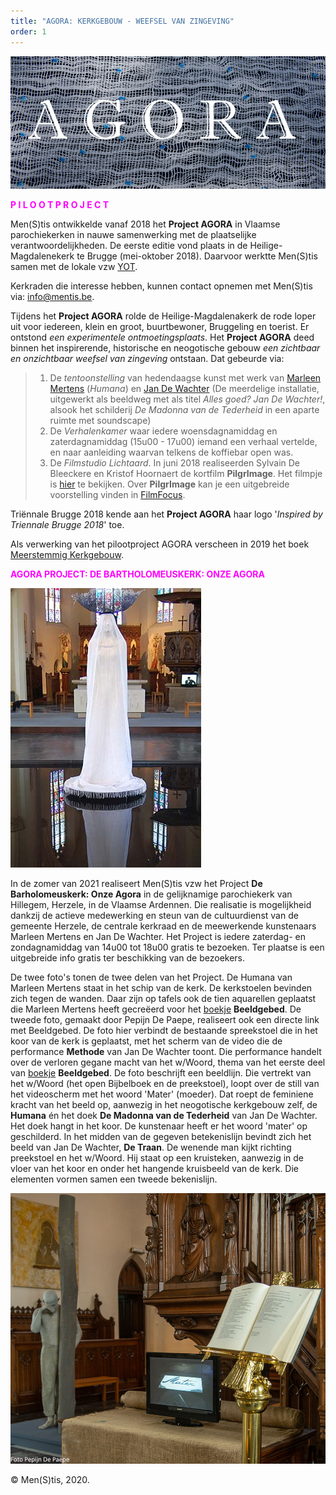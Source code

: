 ```yaml
---
title: "AGORA: KERKGEBOUW - WEEFSEL VAN ZINGEVING"
order: 1
---
```

![Agora](./Agora.jpg)

<span style="color:fuchsia">**P I L O O T P R O J E C T**</span>

Men(S)tis ontwikkelde vanaf 2018 het **Project AGORA** in Vlaamse parochiekerken in nauwe samenwerking met de plaatselijke verantwoordelijkheden. De eerste editie vond plaats in de Heilige-Magdalenekerk te Brugge (mei-oktober 2018). Daarvoor werktte Men(S)tis samen met de lokale vzw [YOT](https://www.yot.be/nl/home/5). 

Kerkraden die interesse hebben, kunnen contact opnemen met Men(S)tis via: info@mentis.be.

 Tijdens het **Project AGORA** rolde de Heilige-Magdalenakerk de rode loper uit voor iedereen, klein en groot, buurtbewoner, Bruggeling en toerist. Er ontstond _een experimentele ontmoetingsplaats_. Het **Project AGORA** deed binnen het inspirerende, historische en neogotische gebouw _een zichtbaar en onzichtbaar weefsel van zingeving_ ontstaan. Dat gebeurde via: 
>1) De _tentoonstelling_ van hedendaagse kunst met werk van [Marleen Mertens](http://www.marleen-mertens.be/humana.html) (_Humana_) en [Jan De Wachter]( http://www.jandewachter.be/Intro) (De meerdelige installatie, uitgewerkt als beeldweg met als titel _Alles goed? Jan De Wachter!_, alsook het schilderij _De Madonna van de Tederheid_ in een aparte ruimte met soundscape)
>2) De _Verhalenkamer_ waar iedere woensdagnamiddag en zaterdagnamiddag (15u00 - 17u00) iemand een verhaal vertelde, en naar aanleiding waarvan telkens de koffiebar open was.
>3) De _Filmstudio Lichtaard_. In juni 2018 realiseerden Sylvain De Bleeckere en Kristof Hoornaert de kortfilm **PilgrImage**. Het filmpje is [hier](./AgoraMovies/) te bekijken. Over **PilgrImage** kan je een uitgebreide voorstelling vinden in [FilmFocus](http://www.menstis.be/film-focus/pilgrimage/). 


Triënnale Brugge 2018 kende aan het **Project AGORA** haar logo '_Inspired by Triennale Brugge 2018_' toe.

Als verwerking van het pilootproject AGORA verscheen in 2019 het boek [Meerstemmig Kerkgebouw](http://www.menstis.be/webshop/Kerkgebouw/).

<span style="color:fuchsia">**AGORA PROJECT: DE BARTHOLOMEUSKERK: ONZE AGORA**</span>

![hil1](./hil1.jpg)

In de zomer van 2021 realiseert Men(S)tis vzw het Project **De Barholomeuskerk: Onze Agora** in de gelijknamige parochiekerk van Hillegem, Herzele, in de Vlaamse Ardennen. Die realisatie is mogelijkheid dankzij de actieve medewerking en steun van de cultuurdienst van de gemeente Herzele, de centrale kerkraad en de meewerkende kunstenaars Marleen Mertens en Jan De Wachter. Het Project is iedere zaterdag- en zondagnamiddag van 14u00 tot 18u00 gratis te bezoeken. Ter plaatse is een uitgebreide info gratis ter beschikking van de bezoekers.

De twee foto's tonen de twee delen van het Project. De Humana van Marleen Mertens staat in het schip van de kerk. De kerkstoelen bevinden zich tegen de wanden. Daar zijn op tafels ook de tien aquarellen geplaatst die Marleen Mertens heeft gecreëerd voor het [boekje](http://www.menstis.be/webshop/Beeldgebed/) **Beeldgebed**. De tweede foto, gemaakt door Pepijn De Paepe, realiseert ook een directe link met Beeldgebed. De foto hier verbindt de bestaande spreekstoel die in het koor van de kerk is geplaatst, met het scherm van de video die de performance **Methode** van Jan De Wachter toont. Die performance handelt over de verloren gegane macht van het w/Woord, thema van het eerste deel van [boekje](http://www.menstis.be/webshop/Beeldgebed/) **Beeldgebed**. De foto beschrijft een beeldlijn. Die vertrekt van het w/Woord (het open Bijbelboek en de preekstoel), loopt over de still van het videoscherm met het woord 'Mater' (moeder). Dat roept de feminiene kracht van het beeld op, aanwezig in het neogotische kerkgebouw zelf, de **Humana** én het doek **De Madonna van de Tederheid** van Jan De Wachter. Het doek hangt in het koor. De kunstenaar heeft er het woord 'mater' op geschilderd. In het midden van de gegeven betekenislijn bevindt zich het beeld van Jan De Wachter, **De Traan**. De wenende man kijkt richting preekstoel en het w/Woord. Hij staat op een kruisteken, aanwezig in de vloer van het koor en onder het hangende kruisbeeld van de kerk. Die elementen vormen samen een tweede bekenislijn.

![hil2](./hil2.jpg)

© Men(S)tis, 2020.

















